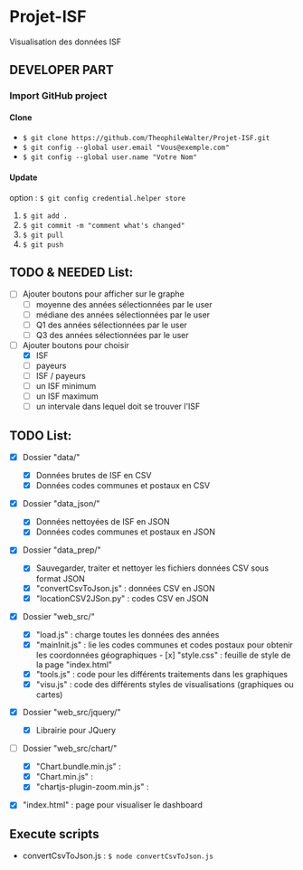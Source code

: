 # Projet-ISF
Visualisation des données ISF

## DEVELOPER PART

### Import GitHub project
#### Clone
* `$ git clone https://github.com/TheophileWalter/Projet-ISF.git`
* `$ git config --global user.email "Vous@exemple.com"`
* `$ git config --global user.name "Votre Nom"`

#### Update
option : `$ git config credential.helper store`
1. `$ git add .`
2. `$ git commit -m "comment what's changed"`
3. `$ git pull`
4. `$ git push`

## TODO & NEEDED List:
- [ ] Ajouter boutons pour afficher sur le graphe
  - [ ] moyenne des années sélectionnées par le user
  - [ ] médiane des années sélectionnées par le user
  - [ ] Q1 des années sélectionnées par le user
  - [ ] Q3 des années sélectionnées par le user

- [ ] Ajouter boutons pour choisir
  - [x] ISF
  - [ ] payeurs
  - [ ] ISF / payeurs
  - [ ] un ISF minimum
  - [ ] un ISF maximum
  - [ ] un intervale dans lequel doit se trouver l'ISF

## TODO List:
- [x] Dossier "data/"
  - [x] Données brutes de ISF en CSV
  - [x] Données codes communes et postaux en CSV
  
- [x] Dossier "data_json/"
  - [x] Données nettoyées de ISF en JSON
  - [x] Données codes communes et postaux en JSON

- [x] Dossier "data_prep/"
  - [x] Sauvegarder, traiter et nettoyer les fichiers données CSV sous format JSON
  - [x] "convertCsvToJson.js" : données CSV en JSON
  - [x] "locationCSV2JSon.py" : codes CSV en JSON

- [x] Dossier "web_src/"
  - [x] "load.js" : charge toutes les données des années 
  - [x] "mainInit.js" : lie les codes communes et codes postaux pour obtenir les coordonnées géographiques
  - [x] "style.css" : feuille de style de la page "index.html"
  - [x] "tools.js" : code pour les différents traitements dans les graphiques
  - [x] "visu.js" : code des différents styles de visualisations (graphiques ou cartes)
 
- [x] Dossier "web_src/jquery/"
  - [x] Librairie pour JQuery

- [ ] Dossier "web_src/chart/"
  - [x] "Chart.bundle.min.js" : 
  - [x] "Chart.min.js" : 
  - [x] "chartjs-plugin-zoom.min.js" : 

- [x] "index.html" : page pour visualiser le dashboard


## Execute scripts
- convertCsvToJson.js : `$ node convertCsvToJson.js`
